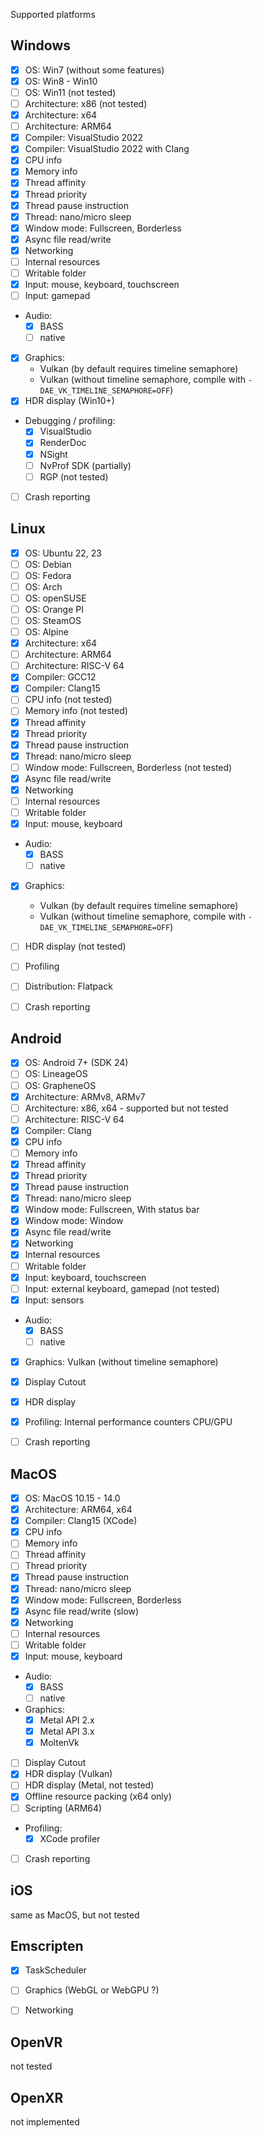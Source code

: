 Supported platforms

## Windows

- [x] OS: Win7 (without some features)
- [x] OS: Win8 - Win10
- [ ] OS: Win11 (not tested)
- [ ] Architecture: x86 (not tested)
- [x] Architecture: x64
- [ ] Architecture: ARM64
- [x] Compiler: VisualStudio 2022
- [x] Compiler: VisualStudio 2022 with Clang
- [x] CPU info
- [x] Memory info
- [x] Thread affinity
- [x] Thread priority
- [x] Thread pause instruction
- [x] Thread: nano/micro sleep
- [x] Window mode: Fullscreen, Borderless
- [x] Async file read/write
- [x] Networking
- [ ] Internal resources
- [ ] Writable folder
- [x] Input: mouse, keyboard, touchscreen
- [ ] Input: gamepad
- Audio:
	- [x] BASS
	- [ ] native
- [x] Graphics:
	- Vulkan (by default requires timeline semaphore)
	- Vulkan (without timeline semaphore, compile with `-DAE_VK_TIMELINE_SEMAPHORE=OFF`)
- [x] HDR display (Win10+)
- Debugging / profiling:
	- [x] VisualStudio
	- [x] RenderDoc
	- [x] NSight
	- [ ] NvProf SDK (partially)
	- [ ] RGP (not tested)
- [ ] Crash reporting


## Linux

- [x] OS: Ubuntu 22, 23
- [ ] OS: Debian
- [ ] OS: Fedora
- [ ] OS: Arch
- [ ] OS: openSUSE
- [ ] OS: Orange PI
- [ ] OS: SteamOS
- [ ] OS: Alpine
- [x] Architecture: x64
- [ ] Architecture: ARM64
- [ ] Architecture: RISC-V 64
- [x] Compiler: GCC12
- [x] Compiler: Clang15
- [ ] CPU info (not tested)
- [ ] Memory info (not tested)
- [x] Thread affinity
- [x] Thread priority
- [x] Thread pause instruction
- [x] Thread: nano/micro sleep
- [ ] Window mode: Fullscreen, Borderless (not tested)
- [x] Async file read/write
- [x] Networking
- [ ] Internal resources
- [ ] Writable folder
- [x] Input: mouse, keyboard
- Audio:
	- [x] BASS
	- [ ] native
- [x] Graphics:
	- Vulkan (by default requires timeline semaphore)
	- Vulkan (without timeline semaphore, compile with `-DAE_VK_TIMELINE_SEMAPHORE=OFF`)
- [ ] HDR display (not tested)
- [ ] Profiling
- [ ] Distribution: Flatpack
- [ ] Crash reporting


## Android

- [x] OS: Android 7+ (SDK 24)
- [ ] OS: LineageOS
- [ ] OS: GrapheneOS
- [x] Architecture: ARMv8, ARMv7
- [ ] Architecture: x86, x64 - supported but not tested
- [ ] Architecture: RISC-V 64
- [x] Compiler: Clang
- [x] CPU info
- [ ] Memory info
- [x] Thread affinity
- [x] Thread priority
- [x] Thread pause instruction
- [x] Thread: nano/micro sleep
- [x] Window mode: Fullscreen, With status bar
- [x] Window mode: Window
- [x] Async file read/write
- [x] Networking
- [x] Internal resources
- [ ] Writable folder
- [x] Input: keyboard, touchscreen
- [ ] Input: external keyboard, gamepad (not tested)
- [x] Input: sensors
- Audio:
	- [x] BASS
	- [ ] native
- [x] Graphics: Vulkan (without timeline semaphore)
- [x] Display Cutout
- [x] HDR display
- [x] Profiling: Internal performance counters CPU/GPU
- [ ] Crash reporting


## MacOS

- [x] OS: MacOS 10.15 - 14.0
- [x] Architecture: ARM64, x64
- [x] Compiler: Clang15 (XCode)
- [x] CPU info
- [ ] Memory info
- [ ] Thread affinity
- [ ] Thread priority
- [x] Thread pause instruction
- [x] Thread: nano/micro sleep
- [x] Window mode: Fullscreen, Borderless
- [x] Async file read/write (slow)
- [x] Networking
- [ ] Internal resources
- [ ] Writable folder
- [x] Input: mouse, keyboard
- Audio:
	- [x] BASS
	- [ ] native
- Graphics:
	- [x] Metal API 2.x
	- [x] Metal API 3.x
	- [x] MoltenVk
- [ ] Display Cutout
- [x] HDR display (Vulkan)
- [ ] HDR display (Metal, not tested)
- [x] Offline resource packing (x64 only)
- [ ] Scripting (ARM64)
- Profiling:
	- [x] XCode profiler
- [ ] Crash reporting


## iOS

same as MacOS, but not tested


## Emscripten

- [x] TaskScheduler
- [ ] Graphics (WebGL or WebGPU ?)
- [ ] Networking


## OpenVR

not tested


## OpenXR

not implemented

